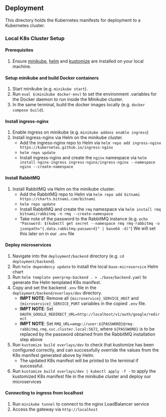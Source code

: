 ## Deployment
This directory holds the Kubernetes manifests for deployment to a Kubernetes cluster.

### Local K8s Cluster Setup
#### Prerequisites
1. Ensure [minikube](https://minikube.sigs.k8s.io/docs/start/), [helm](https://helm.sh/) and [kustomize](https://kustomize.io/) are installed on your local machine.

#### Setup minikube and build Docker containers
1. Start minikube (e.g. `minikube start`).
1. Run `eval $(minikube docker-env)` to set the environment .variables for the Docker daemon to run inside the Minikube cluster.
1. In the same terminal, build the docker images locally (e.g. `docker compose build`).

#### Install ingress-nginx
1. Enable ingress on minikube (e.g. `minikube addons enable ingress`)
1. Install ingress-nginx via Helm on the minikube cluster.
    <!-- Installing directly from Helm to install ingress-nginx into a separate namespace 'nginx'. We cannot specify custom namespaces under 'dependencies' of our custom Helm chart -->
    - Add the ingress-nginx repo to Helm via `helm repo add ingress-nginx https://kubernetes.github.io/ingress-nginx`
    - `helm repo update`
    - Install ingress-nginx and create the `nginx` namespace via `helm install nginx-ingress ingress-nginx/ingress-nginx --namespace nginx --create-namespace`

#### Install RabbitMQ
1. Install RabbitMQ via Helm on the minikube cluster.
    - Add the RabbitMQ repo to Helm via `helm repo add bitnami https://charts.bitnami.com/bitnami`
    - `helm repo update`
    - Install RabbitMQ and create the `rmq` namespace via `helm install rmq bitnami/rabbitmq -n rmq --create-namespace`
    - Take note of the password to the RabbitMQ instance (e.g. `echo "Password: $(kubectl get secret --namespace rmq rmq-rabbitmq -o jsonpath="{.data.rabbitmq-password}" | base64 -d)"`) We will set this later on in our `.env` file

#### Deploy microservices
1. Navigate into the `deployment/backend` directory (e.g. `cd deployment/backend`).
1. Run `helm dependency update` to install the local `base-microservice` Helm chart
1. Run `helm template peerprep-backend . > ./base/backend.yaml` to generate the Helm templated K8s manifest.
1. Copy and set the backend `.env` file in the `deployment/backend/overlays/dev` directory.
    - **IMPT NOTE**: Remove all `{microservice}_SERVICE_HOST` and `{microservice}_SERVICE_PORT` variables in the copied `.env` file.
    - **IMPT NOTE**: Set `OAUTH_GOOGLE_REDIRECT_URL=http://localhost/v1/auth/google/redirect`
    - **IMPT NOTE**: Set `RMQ_URL=amqp://user:${PASSWORD}@rmq-rabbitmq.rmq.svc.cluster.local:5672`, where `${PASSWORD}` is to be replaced by the password obtained from the RabbitMQ installation step above
1. Run `kustomize build overlays/dev` to check that kustomize has been configured correctly, and can successfully override the values from the K8s manifest generated above by Helm.
    - The updated K8s manifest will be printed to the terminal if successful.
1. Run `kustomize build overlays/dev | kubectl apply -f -` to apply the kustomized K8s manifest file in the minikube cluster and deploy our microservices

#### Connecting to ingress from localhost
1. Run `minikube tunnel` to connect to the nginx LoadBalancer service
1. Access the gateway via `http://localhost`
<!-- 1. To access the API gateway from localhost, run `kubectl port-forward deployment/gateway 4000:4000`. This is a temporary workaround until the ingress is properly configured. -->
